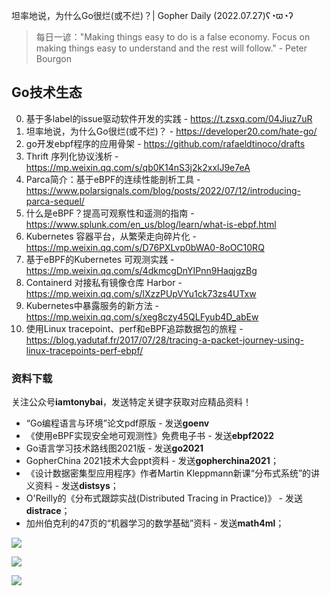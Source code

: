 坦率地说，为什么Go很烂(或不烂)？| Gopher Daily (2022.07.27)ʕ◔ϖ◔ʔ

>每日一谚："Making things easy to do is a false economy. Focus on making things easy to understand and the rest will follow." - Peter Bourgon
 
## Go技术生态

0. 基于多label的issue驱动软件开发的实践 - https://t.zsxq.com/04Jiuz7uR
1. 坦率地说，为什么Go很烂(或不烂)？ - https://developer20.com/hate-go/
2. go开发ebpf程序的应用骨架 - https://github.com/rafaeldtinoco/drafts
3. Thrift 序列化协议浅析 - https://mp.weixin.qq.com/s/qb0K14nS3j2k2xxlJ9e7eA
4. Parca简介：基于eBPF的连续性能剖析工具 - https://www.polarsignals.com/blog/posts/2022/07/12/introducing-parca-sequel/
5. 什么是eBPF？提高可观察性和遥测的指南 - https://www.splunk.com/en_us/blog/learn/what-is-ebpf.html
6. Kubernetes 容器平台，从繁荣走向碎片化 - https://mp.weixin.qq.com/s/D76PXLvp0bWA0-8oOC10RQ
7. 基于eBPF的Kubernetes 可观测实践 - https://mp.weixin.qq.com/s/4dkmcgDnYIPnn9HaqjgzBg
8. Containerd 对接私有镜像仓库 Harbor - https://mp.weixin.qq.com/s/lXzzPUpVYu1ck73zs4UTxw
9. Kubernetes中暴露服务的新方法 - https://mp.weixin.qq.com/s/xeg8czy45QLFyub4D_abEw
10. 使用Linux tracepoint、perf和eBPF追踪数据包的旅程 - https://blog.yadutaf.fr/2017/07/28/tracing-a-packet-journey-using-linux-tracepoints-perf-ebpf/

### 资料下载

关注公众号**iamtonybai**，发送特定关键字获取对应精品资料！

* “Go编程语言与环境”论文pdf原版 - 发送**goenv**
* 《使用eBPF实现安全地可观测性》免费电子书 - 发送**ebpf2022**
* Go语言学习技术路线图2021版 - 发送**go2021**
* GopherChina 2021技术大会ppt资料 - 发送**gopherchina2021**；
* 《设计数据密集型应用程序》作者Martin Kleppmann新课“分布式系统”的讲义资料 - 发送**distsys**；
* O'Reilly的《分布式跟踪实战(Distributed Tracing in Practice)》 - 发送**distrace**；
* 加州伯克利的47页的“机器学习的数学基础”资料 - 发送**math4ml**；

![](https://mmbiz.qpic.cn/mmbiz_png/cH6WzfQ94mb54jsFJZ3Knmz8obUsf3PBShthmdSw5E01TcYmUReGkj0BWpxHak1HlnlzHvLmKax53YSGr7aNlA/0?wx_fmt=png)

![](https://mmbiz.qpic.cn/mmbiz_png/cH6WzfQ94mZsOgPXTXZgWiaE03ib9r9WFJXC6xJCA5Y6VSesOZqlGxYfODibvR7UPGxiaM7SZZNQZkRtggPXEfBdwQ/0?wx_fmt=png)

![](https://mmbiz.qpic.cn/mmbiz_png/cH6WzfQ94mb54jsFJZ3Knmz8obUsf3PBrSoqeMvoWCticN2cpU64fJ0FYQdXJhP7ia7WRh8628uOAsQYeE2NibRRw/0?wx_fmt=png)

